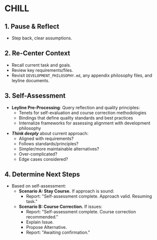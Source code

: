 # CHILL

## 1. Pause & Reflect
- Step back, clear assumptions.

## 2. Re-Center Context
- Recall current task and goals.
- Review key requirements/files.
- Revisit `DEVELOPMENT_PHILOSOPHY.md`, any appendix philosophy files, and leyline documents.

## 3. Self-Assessment
- **Leyline Pre-Processing**: Query reflection and quality principles:
  - Tenets for self-evaluation and course correction methodologies
  - Bindings that define quality standards and best practices
  - Internalize frameworks for assessing alignment with development philosophy
- ***Think deeply*** about current approach:
    - Aligned with requirements?
    - Follows standards/principles?
    - Simpler/more maintainable alternatives?
    - Over-complicated?
    - Edge cases considered?

## 4. Determine Next Steps
- Based on self-assessment:
    - **Scenario A: Stay Course.** If approach is sound:
        - Report: "Self-assessment complete. Approach valid. Resuming task."
    - **Scenario B: Course Correction.** If issues:
        - Report: "Self-assessment complete. Course correction recommended."
        - Explain Issue.
        - Propose Alternative.
        - Report: "Awaiting confirmation."

